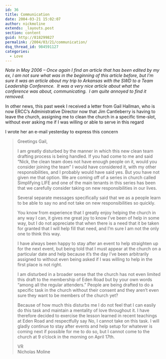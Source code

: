 ```yaml
---
id: 36
title: Communication
date: 2004-03-21 15:02:07
author: nickmoline
extends: _layouts.post
section: content
guid: http://818299827
permalink: /2004/03/21/communication/
dsq_thread_id: 984591127
categories:
  - Love
---
```

_Note in May 2006 &#8211; Once again I find an article that has been edited by my ex, I am not sure what was in the beginning of this article before, but I&#8217;m sure it was an article about my trip to Arkansas with the SWD to a Team Leadership Conference.  It was a very nice article about what the conference was about, communicating.  I am quite annoyed to find it removed._  

In other news, this past week I received a letter from Gail Hallman, who is now ERCC&#8217;s Administrative Director now that Jim Cantleberry is having to leave the church, assigning me to clean the church in a specific time-slot, without ever asking me if I was willing or able to serve in this regard

<!--more-->

I wrote her an e-mail yesterday to express this concern

> Greetings Gail,
> 
> I am greatly disturbed by the manner in which this new clean team drafting process is being handled. If you had come to me and said &#8220;Nick, the clean team does not have enough people on it, would you consider joining the team&#8221; I would have considered it, with my other responsibilities, and I probably would have said yes. But you have not given me that option. We are coming off of a series in church called Simplifying LIFE and one of the main tenants in this series has been that we carefully consider taking on new responsibilities in our lives.
> 
> Several separate messages specifically said that we as a people learn to be able to say no and not take on new responsibilities so quickly.
> 
> You know from experience that I greatly enjoy helping the church in any way I can, it gives me great joy to know I&#8217;ve been of help in some way, but I do not appreciate that when there is a need that it be taken for granted that I will help fill that need, and I&#8217;m sure I am not the only one to think this way.
> 
> I have always been happy to stay after an event to help straighten up for the next event, but being told that I must appear at the church on a particular date and help because it&#8217;s the day I&#8217;ve been arbitrarily assigned to without even being asked if I was willing to help in the first place is not right.
> 
> I am disturbed in a broader sense that the church has not even limited this draft to the membership of Eden Road but by your own words &#8220;among all the regular attenders.&#8221; People are being drafted to do a specific task in the church without their consent and they aren&#8217;t even sure they want to be members of the church yet?
> 
> Because of how much this disturbs me I do not feel that I can easily do this task and maintain a mentality of love throughout it. I have therefore decided to exercise the lesson learned in recent teachings at Eden Road and respectfully say No, I cannot take on this task. I will gladly continue to stay after events and help setup for whatever is coming next if possible for me to do so, but I cannot come to the church at 9 o&#8217;clock in the morning on April 17th.
> 
> VR  
> Nicholas Moline
